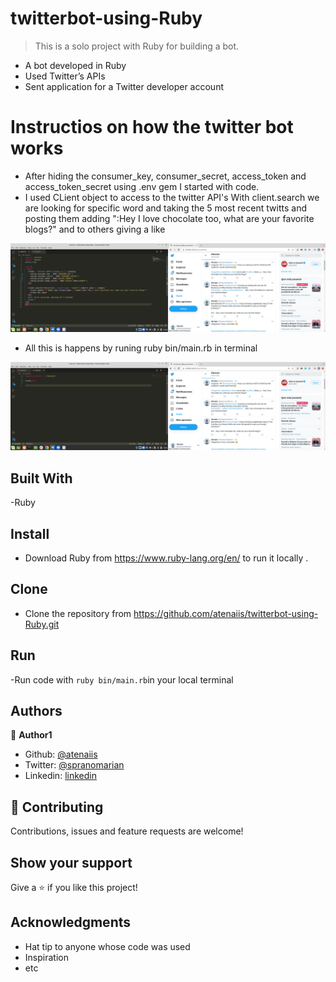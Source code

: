 # twitterbot-using-Ruby


> This is a solo project with Ruby for building a bot.

- A bot developed in Ruby
- Used Twitter’s APIs
- Sent application for a Twitter developer account

# Instructios on how the twitter bot works

- After hiding the consumer_key, consumer_secret,    access_token and access_token_secret using .env gem I started with  code.
- I used CLient object to access to the twitter API's 
With client.search we are looking for specific word and taking the 5 most recent twitts and posting them adding ":Hey I love chocolate too, what are your favorite blogs?"
and to others giving a like

![screenshot](./Things/work.png)

- All this is happens by runing ruby bin/main.rb in terminal 

![screenshot](./Things/main.png)

## Built With

-Ruby

## Install
- Download Ruby from https://www.ruby-lang.org/en/ to run it locally .


## Clone
- Clone the repository from https://github.com/atenaiis/twitterbot-using-Ruby.git

## Run
-Run code with  `ruby bin/main.rb`in your local terminal


## Authors


👤 **Author1**

- Github: [@atenaiis](https://github.com/atenaiis)
- Twitter: [@spranomarian](https://twitter.com/SopranoMarian)
- Linkedin: [linkedin](https://www.linkedin.com/in/mariana-atenai-campos-garcia-a30791143/)

## 🤝 Contributing

Contributions, issues and feature requests are welcome!


## Show your support

Give a ⭐️ if you like this project!

## Acknowledgments

- Hat tip to anyone whose code was used
- Inspiration
- etc


